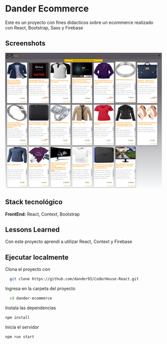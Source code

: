  
# Dander Ecommerce 
Este es un proyecto con fines didacticos sobre un ecommerce
 realizado con React, Bootstrap, Sass y Firebase

## Screenshots  

![App Screenshot](https://github.com/dander93/CoderHouse-React/blob/master/dander-ecommerce/src/assets/images/screencapture-localhost-3000-2023-02-08-00_05_51.png)

## Stack tecnológico  

**FrontEnd:** React, Context, Bootstrap

## Lessons Learned  

Con este proyecto aprendí a utilizar React, Context y Firebase

## Ejecutar localmente

Clona el proyecto con

~~~bash  
  git clone https://github.com/dander93/CoderHouse-React.git
~~~

Ingresa en la carpeta del proyecto 

~~~bash  
  cd dander-ecommerce
~~~

Instala las dependencias  

~~~bash  
npm install
~~~

Inicia el servidor  

~~~bash  
npm run start
~~~
